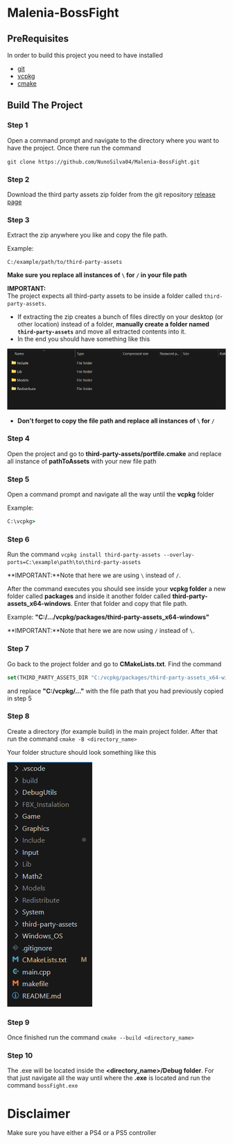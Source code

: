 # Malenia-BossFight 
## PreRequisites

In order to build this project you need to have installed

 - [git](https://git-scm.com/downloads/win)
 - [vcpkg](https://learn.microsoft.com/en-us/vcpkg/get_started/get-started?pivots=shell-powershell) 
 - [cmake](https://cmake.org/download/)

## Build The Project

### Step 1 
Open a command prompt and navigate to the directory where you want to have the project. Once there run the command

`git clone https://github.com/NunoSilva04/Malenia-BossFight.git`

### Step 2
Download the third party assets zip folder from the git repository [release page](https://github.com/NunoSilva04/Malenia-BossFight/releases/tag/v1.0)


### Step 3
Extract the zip anywhere you like and copy the file path.

Example:
```
C:/example/path/to/third-party-assets 
```

**Make sure you replace all instances of `\` for `/` in your file path**

**IMPORTANT:**  
The project expects all third-party assets to be inside a folder called `third-party-assets`.  

- If extracting the zip creates a bunch of files directly on your desktop (or other location) instead of a folder, **manually create a folder named `third-party-assets`** and move all extracted contents into it. 
- In the end you should have something like this 

![extracted_folders](ReadMe_Pictures/extracted_folders.png)

- **Don't forget to copy the file path and replace all instances of `\` for `/`**

### Step 4

Open the project and go to **third-party-assets/portfile.cmake** and replace all instance of **pathToAssets** with your new file path

### Step 5

Open a command prompt and navigate all the way until the **vcpkg** folder 

Example:
```cmd
C:\vcpkg>
```

### Step 6

Run the command `vcpkg install third-party-assets --overlay-ports=C:\example\path\to\third-party-assets`

**IMPORTANT:**Note that here we are using `\` instead of `/`. 

After the command executes you should see inside your **vcpkg folder** a new folder called **packages** and inside it another folder called
**third-party-assets_x64-windows**. Enter that folder and copy that file path.

Example: **"C:/.../vcpkg/packages/third-party-assets_x64-windows"**

**IMPORTANT:**Note that here we are now using `/` instead of `\`. 

### Step 7

Go back to the project folder and go to **CMakeLists.txt**. 
Find the command 
```cmake
set(THIRD_PARTY_ASSETS_DIR "C:/vcpkg/packages/third-party-assets_x64-windows") 
```

and replace **"C:/vcpkg/..."** with the file path that you had previously copied in step 5

### Step 8

Create a directory (for example build) in the main project folder. After that run the command `cmake -B <directory_name>`

Your folder structure should look something like this

![project_structure](ReadMe_Pictures/project_structure.png)

### Step 9

Once finished run the command `cmake --build <directory_name>`

### Step 10

The .exe will be located inside the **<directory_name>/Debug folder**. For that just navigate all the way until where the **.exe** is located and run the command `bossFight.exe`

# Disclaimer

Make sure you have either a PS4 or a PS5 controller